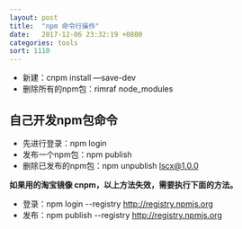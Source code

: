 ```yaml
---
layout: post
title:  "npm 命令行操作"
date:   2017-12-06 23:32:19 +0800
categories: tools
sort: 1110
---
```


- 新建：cnpm install —save-dev
- 删除所有的npm包：rimraf node_modules

## 自己开发npm包命令

- 先进行登录：npm login 
- 发布一个npm包：npm publish
- 删除已发布的npm包：npm unpublish lscx@1.0.0

**如果用的淘宝镜像 cnpm，以上方法失效，需要执行下面的方法。**
- 登录：npm login --registry <http://registry.npmjs.org>
- 发布：npm publish --registry http://registry.npmjs.org

